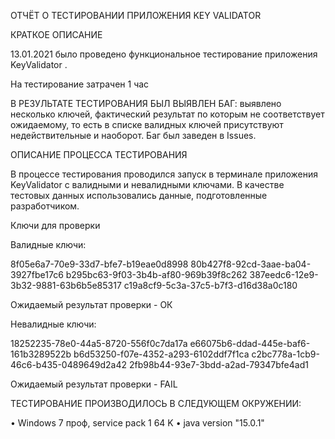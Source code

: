 ОТЧЁТ О ТЕСТИРОВАНИИ ПРИЛОЖЕНИЯ KEY VALIDATOR

КРАТКОЕ ОПИСАНИЕ

13.01.2021 было проведено функциональное тестирование приложения KeyValidator .

На тестирование затрачен 1 час

В РЕЗУЛЬТАТЕ ТЕСТИРОВАНИЯ БЫЛ ВЫЯВЛЕН БАГ:
выявлено несколько ключей, фактический результат по которым не соответствует ожидаемому,
то есть в списке валидных ключей присутствуют недействительные и наоборот.
Баг был заведен в Issues.

ОПИСАНИЕ ПРОЦЕССА ТЕСТИРОВАНИЯ

В процессе тестирования проводился запуск в терминале приложения KeyValidator с валидными и невалидными 
ключами. В качестве тестовых данных использовались данные, подготовленные разработчиком.

Ключи для проверки

Валидные ключи:

8f05e6a7-70e9-33d7-bfe7-b19eae0d8998
80b427f8-92cd-3aae-ba04-3927fbe17c6
b295bc63-9f03-3b4b-af80-969b39f8c262
387eedc6-12e9-3b32-9881-63b6b5e85317
c19a8cf9-5c3a-37c5-b7f3-d16d38a0c180

Ожидаемый результат проверки - ОК

Невалидные ключи:

18252235-78e0-44a5-8720-556f0c7da17a
e66075b6-ddad-445e-baf6-161b3289522b
b6d53250-f07e-4352-a293-6102ddf7f1ca
c2bc778a-1cb9-46c6-b435-0489649d2a42
2fb98b44-93e7-3bdd-a2ad-79347bfe4ad1

Ожидаемый результат проверки - FAIL

ТЕСТИРОВАНИЕ ПРОИЗВОДИЛОСЬ В СЛЕДУЮЩЕМ ОКРУЖЕНИИ:

• Windows 7 проф, service pack 1 64 K
• java version "15.0.1"



